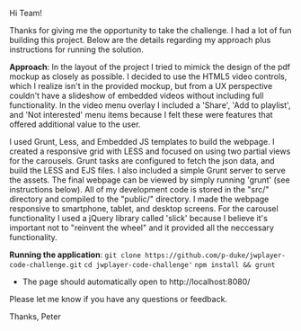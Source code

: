 Hi Team!

Thanks for giving me the opportunity to take the challenge. I had a lot of fun building this project. Below are the details regarding my approach plus instructions for running the solution.

**Approach**:
In the layout of the project I tried to mimick the design of the pdf mockup as closely as possible. I decided to use the HTML5 video controls, which I realize isn't
in the provided mockup, but from a UX perspective couldn't have a slideshow of embedded videos without including full functionality. In the video menu overlay I 
included a 'Share', 'Add to playlist', and 'Not interested' menu items because I felt these were features that offered additional value to the user.

I used Grunt, Less, and Embedded JS templates to build the webpage. I created a responsive grid with LESS and focused on using two partial views for the carousels. 
Grunt tasks are configured to fetch the json data, and build the LESS and EJS files. I also included a simple Grunt server to serve the assets. The final webpage can 
be viewed by simply running 'grunt' (see instructions below). All of my development code is stored in the "src/" directory and compiled to the "public/" directory. 
I made the webpage responsive to smartphone, tablet, and desktop screens. For the carousel functionality I used a jQuery library called 'slick' because I believe it's
important not to "reinvent the wheel" and it provided all the neccessary functionality.

**Running the application**:
`git clone https://github.com/p-duke/jwplayer-code-challenge.git`
`cd jwplayer-code-challenge'`
`npm install && grunt`

- The page should automatically open to http://localhost:8080/

Please let me know if you have any questions or feedback.

Thanks,
Peter

